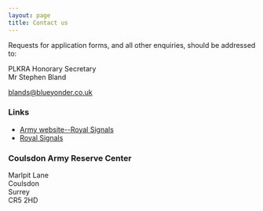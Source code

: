 ```yaml
---
layout: page
title: Contact us
---
```


<p>Requests for application forms, and all other enquiries, should be addressed to:</p>
<p>
    PLKRA Honorary Secretary<br>
    Mr Stephen Bland<br>
    <div class="icon email-icon"><a href="mailto:blands@blueyonder.co.uk">blands@blueyonder.co.uk</a></div>
</p>

<h3>Links</h3>
<ul>
<li><a href="https://www.army.mod.uk/who-we-are/corps-regiments-and-units/royal-signals/">Army website--Royal Signals</a></li>
<li><a href="https://royalsignals.org/">Royal Signals</a></li>
</ul>

<h3>Coulsdon Army Reserve Center</h3>
Marlpit Lane<br />Coulsdon<br />Surrey<br />CR5 2HD